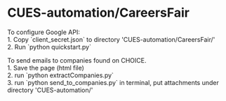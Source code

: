 # CUES-automation/CareersFair
<p>
To configure Google API:<br/>
1. Copy `client_secret.json` to directory 'CUES-automation/CareersFair/'<br/>
2. Run `python quickstart.py`<br/>
</p>
<p>
To send emails to companies found on CHOICE.<br/>
1. Save the page (html file)<br/>
2. run `python extractCompanies.py`<br/>
3. run `python send_to_companies.py` in terminal, put attachments under directory 'CUES-automation/'<br/>
</p>

